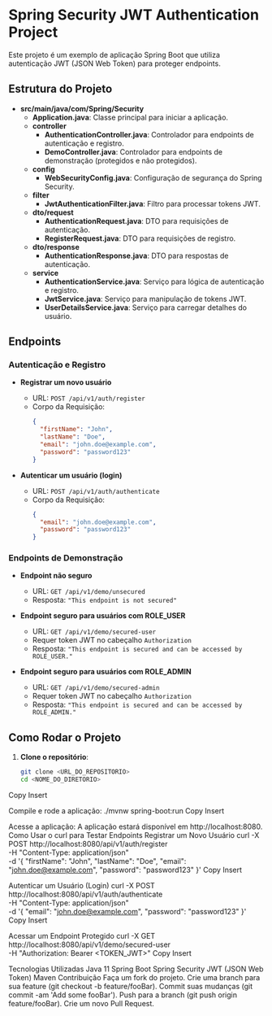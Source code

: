 # Spring Security JWT Authentication Project

Este projeto é um exemplo de aplicação Spring Boot que utiliza autenticação JWT (JSON Web Token) para proteger endpoints.

## Estrutura do Projeto

- **src/main/java/com/Spring/Security**
  - **Application.java**: Classe principal para iniciar a aplicação.
  - **controller**
    - **AuthenticationController.java**: Controlador para endpoints de autenticação e registro.
    - **DemoController.java**: Controlador para endpoints de demonstração (protegidos e não protegidos).
  - **config**
    - **WebSecurityConfig.java**: Configuração de segurança do Spring Security.
  - **filter**
    - **JwtAuthenticationFilter.java**: Filtro para processar tokens JWT.
  - **dto/request**
    - **AuthenticationRequest.java**: DTO para requisições de autenticação.
    - **RegisterRequest.java**: DTO para requisições de registro.
  - **dto/response**
    - **AuthenticationResponse.java**: DTO para respostas de autenticação.
  - **service**
    - **AuthenticationService.java**: Serviço para lógica de autenticação e registro.
    - **JwtService.java**: Serviço para manipulação de tokens JWT.
    - **UserDetailsService.java**: Serviço para carregar detalhes do usuário.

## Endpoints

### Autenticação e Registro

- **Registrar um novo usuário**
  - URL: `POST /api/v1/auth/register`
  - Corpo da Requisição:
    ```json
    {
      "firstName": "John",
      "lastName": "Doe",
      "email": "john.doe@example.com",
      "password": "password123"
    }
    ```

- **Autenticar um usuário (login)**
  - URL: `POST /api/v1/auth/authenticate`
  - Corpo da Requisição:
    ```json
    {
      "email": "john.doe@example.com",
      "password": "password123"
    }
    ```

### Endpoints de Demonstração

- **Endpoint não seguro**
  - URL: `GET /api/v1/demo/unsecured`
  - Resposta: `"This endpoint is not secured"`

- **Endpoint seguro para usuários com ROLE_USER**
  - URL: `GET /api/v1/demo/secured-user`
  - Requer token JWT no cabeçalho `Authorization`
  - Resposta: `"This endpoint is secured and can be accessed by ROLE_USER."`

- **Endpoint seguro para usuários com ROLE_ADMIN**
  - URL: `GET /api/v1/demo/secured-admin`
  - Requer token JWT no cabeçalho `Authorization`
  - Resposta: `"This endpoint is secured and can be accessed by ROLE_ADMIN."`

## Como Rodar o Projeto

1. **Clone o repositório**:
   ```sh
   git clone <URL_DO_REPOSITORIO>
   cd <NOME_DO_DIRETORIO>
Copy
Insert

Compile e rode a aplicação:
./mvnw spring-boot:run
Copy
Insert

Acesse a aplicação:
A aplicação estará disponível em http://localhost:8080.
Como Usar o curl para Testar Endpoints
Registrar um Novo Usuário
curl -X POST http://localhost:8080/api/v1/auth/register \
-H "Content-Type: application/json" \
-d '{
  "firstName": "John",
  "lastName": "Doe",
  "email": "john.doe@example.com",
  "password": "password123"
}'
Copy
Insert

Autenticar um Usuário (Login)
curl -X POST http://localhost:8080/api/v1/auth/authenticate \
-H "Content-Type: application/json" \
-d '{
  "email": "john.doe@example.com",
  "password": "password123"
}'
Copy
Insert

Acessar um Endpoint Protegido
curl -X GET http://localhost:8080/api/v1/demo/secured-user \
-H "Authorization: Bearer <TOKEN_JWT>"
Copy
Insert

Tecnologias Utilizadas
Java 11
Spring Boot
Spring Security
JWT (JSON Web Token)
Maven
Contribuição
Faça um fork do projeto.
Crie uma branch para sua feature (git checkout -b feature/fooBar).
Commit suas mudanças (git commit -am 'Add some fooBar').
Push para a branch (git push origin feature/fooBar).
Crie um novo Pull Request.
